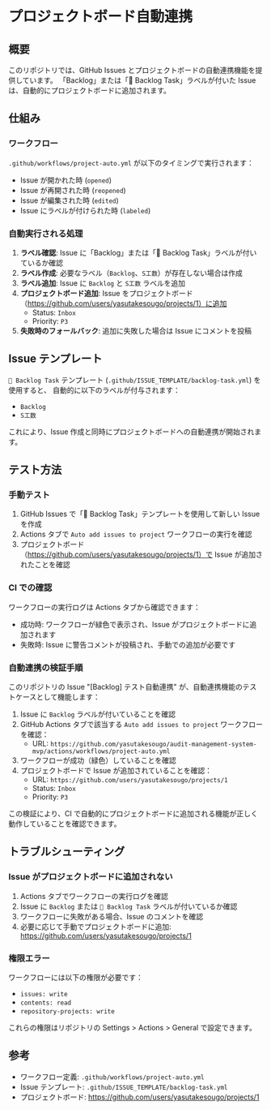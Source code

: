 # プロジェクトボード自動連携

## 概要

このリポジトリでは、GitHub Issues とプロジェクトボードの自動連携機能を提供しています。
「Backlog」または「📌 Backlog Task」ラベルが付いた Issue は、自動的にプロジェクトボードに追加されます。

## 仕組み

### ワークフロー

`.github/workflows/project-auto.yml` が以下のタイミングで実行されます：
- Issue が開かれた時 (`opened`)
- Issue が再開された時 (`reopened`)
- Issue が編集された時 (`edited`)
- Issue にラベルが付けられた時 (`labeled`)

### 自動実行される処理

1. **ラベル確認**: Issue に「Backlog」または「📌 Backlog Task」ラベルが付いているか確認
2. **ラベル作成**: 必要なラベル（`Backlog`、`S工数`）が存在しない場合は作成
3. **ラベル追加**: Issue に `Backlog` と `S工数` ラベルを追加
4. **プロジェクトボード追加**: Issue をプロジェクトボード（https://github.com/users/yasutakesougo/projects/1）に追加
   - Status: `Inbox`
   - Priority: `P3`
5. **失敗時のフォールバック**: 追加に失敗した場合は Issue にコメントを投稿

## Issue テンプレート

`📌 Backlog Task` テンプレート (`.github/ISSUE_TEMPLATE/backlog-task.yml`) を使用すると、
自動的に以下のラベルが付与されます：
- `Backlog`
- `S工数`

これにより、Issue 作成と同時にプロジェクトボードへの自動連携が開始されます。

## テスト方法

### 手動テスト

1. GitHub Issues で「📌 Backlog Task」テンプレートを使用して新しい Issue を作成
2. Actions タブで `Auto add issues to project` ワークフローの実行を確認
3. プロジェクトボード（https://github.com/users/yasutakesougo/projects/1）で Issue が追加されたことを確認

### CI での確認

ワークフローの実行ログは Actions タブから確認できます：
- 成功時: ワークフローが緑色で表示され、Issue がプロジェクトボードに追加されます
- 失敗時: Issue に警告コメントが投稿され、手動での追加が必要です

### 自動連携の検証手順

このリポジトリの Issue "[Backlog] テスト自動連携" が、自動連携機能のテストケースとして機能します：

1. Issue に `Backlog` ラベルが付いていることを確認
2. GitHub Actions タブで該当する `Auto add issues to project` ワークフローを確認：
   - URL: `https://github.com/yasutakesougo/audit-management-system-mvp/actions/workflows/project-auto.yml`
3. ワークフローが成功（緑色）していることを確認
4. プロジェクトボードで Issue が追加されていることを確認：
   - URL: `https://github.com/users/yasutakesougo/projects/1`
   - Status: `Inbox`
   - Priority: `P3`

この検証により、CI で自動的にプロジェクトボードに追加される機能が正しく動作していることを確認できます。

## トラブルシューティング

### Issue がプロジェクトボードに追加されない

1. Actions タブでワークフローの実行ログを確認
2. Issue に `Backlog` または `📌 Backlog Task` ラベルが付いているか確認
3. ワークフローに失敗がある場合、Issue のコメントを確認
4. 必要に応じて手動でプロジェクトボードに追加: https://github.com/users/yasutakesougo/projects/1

### 権限エラー

ワークフローには以下の権限が必要です：
- `issues: write`
- `contents: read`
- `repository-projects: write`

これらの権限はリポジトリの Settings > Actions > General で設定できます。

## 参考

- ワークフロー定義: `.github/workflows/project-auto.yml`
- Issue テンプレート: `.github/ISSUE_TEMPLATE/backlog-task.yml`
- プロジェクトボード: https://github.com/users/yasutakesougo/projects/1
